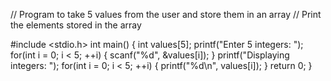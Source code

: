 // Program to take 5 values from the user and store them in an array
// Print the elements stored in the array

#include <stdio.h>
int main() {
  int values[5];
  printf("Enter 5 integers: ");
  for(int i = 0; i < 5; ++i) {
     scanf("%d", &values[i]);
  }
  printf("Displaying integers: ");
  for(int i = 0; i < 5; ++i) {
     printf("%d\n", values[i]);
  }
  return 0;
}

